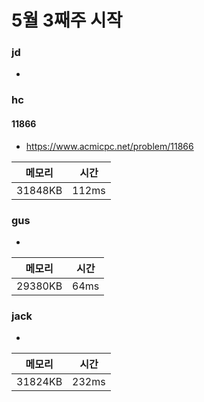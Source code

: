 # 5월 3째주 시작

### jd
-

### hc

#### 11866

- https://www.acmicpc.net/problem/11866

|메모리|시간|
|--|--|
|31848KB|112ms|

### gus
-

|메모리|시간|
|--|--|
|29380KB|64ms|

### jack
- 
|메모리|시간|
|--|--|
|31824KB|232ms|
